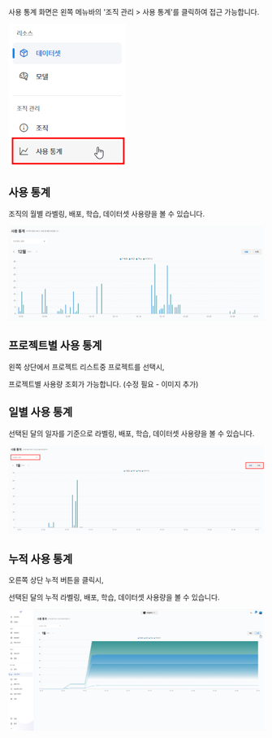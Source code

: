 사용 통계 화면은 왼쪽 메뉴바의 '조직 관리 > 사용 통계'를 클릭하여 접근 가능합니다.

![img1](https://raw.githubusercontent.com/vazilcompany/vridge-docs/main/guide/img/organization/usage_statistics/move_to_statistics_button.png)  


사용 통계 
------
조직의 월별 라벨링, 배포, 학습, 데이터셋 사용량을 볼 수 있습니다.


![img1](https://raw.githubusercontent.com/vazilcompany/vridge-docs/main/guide/img/organization/usage_statistics/usage_statistics_1.png)  



프로젝트별 사용 통계
------
왼쪽 상단에서 프로젝트 리스트중 프로젝트를 선택시, 

프로젝트별 사용량 조회가 가능합니다. (수정 필요 - 이미지 추가)

  

일별 사용 통계
------------
선택된 달의 일자를 기준으로 라벨링, 배포, 학습, 데이터셋 사용량을 볼 수 있습니다. 

![img1](https://raw.githubusercontent.com/vazilcompany/vridge-docs/main/guide/img/organization/usage_statistics/organization_statistics_2.png)  




누적 사용 통계
------

오른쪽 상단 누적 버튼을 클릭시, 

선택된 달의 누적 라벨링, 배포, 학습, 데이터셋 사용량을 볼 수 있습니다. 


![img1](https://raw.githubusercontent.com/vazilcompany/vridge-docs/main/guide/img/organization/usage_statistics/organization_statistics_3.png)  

